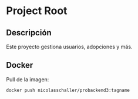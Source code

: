 # Project Root

## Descripción

Este proyecto gestiona usuarios, adopciones y más.

## Docker

Pull de la imagen:

```bash
docker push nicolasschaller/probackend3:tagname
```
